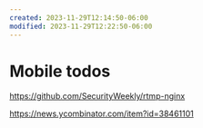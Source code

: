 ```yaml
---
created: 2023-11-29T12:14:50-06:00
modified: 2023-11-29T12:22:50-06:00
---
```


# Mobile todos

https://github.com/SecurityWeekly/rtmp-nginx

https://news.ycombinator.com/item?id=38461101
